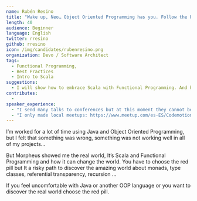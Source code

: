 ```yaml
---
name: Rubén Resino
title: "Wake up, Neo… Object Oriented Programming has you. Follow the Functional Programming. Knock, knock, Neo."
length: 40
audience: Beginner
language: English
twitter: rresino
github: rresino
icon: /img/candidates/rubenresino.png
organization: Devo / Software Architect
tags:
  - Functional Programming,
  - Best Practices
  - Intro to Scala
suggestions:
  - I will show how to embrace Scala with Functional Programming. And how to survive to the hard learning curve of Functional Programming.
contributes:
  - 
speaker_experience:
  - "I send many talks to conferences but at this moment they cannot be selected: https://madrid2018.codemotionworld.com/es/ https://t3chfest.uc3m.es/2018/?lang=es"
  - "I only made local meetups: https://www.meetup.com/es-ES/Codemotion-Espana/events/255450342/"
---
```

I’m worked for a lot of time using Java and Object Oriented Programming, but I felt that something was wrong, something was not working well in all of my projects…

But Morpheus showed me the real world, It’s Scala and Functional Programming and how it can change the world. You have to choose the red pill but It a risky path to discover the amazing world about monads, type classes, referential transparency, recursion …

If you feel uncomfortable with Java or another OOP language or you want to discover the real world choose the red pill.
